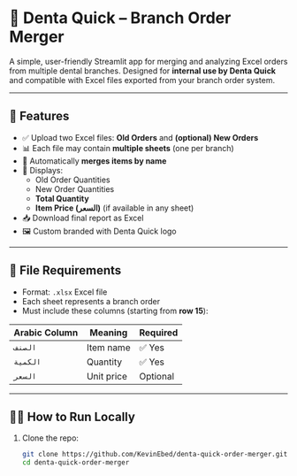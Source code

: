 # 🦷 Denta Quick – Branch Order Merger

A simple, user-friendly Streamlit app for merging and analyzing Excel orders from multiple dental branches. Designed for **internal use by Denta Quick** and compatible with Excel files exported from your branch order system.

---

## 🚀 Features

- ✅ Upload two Excel files: **Old Orders** and **(optional) New Orders**
- 📊 Each file may contain **multiple sheets** (one per branch)
- 🔁 Automatically **merges items by name**
- 🧾 Displays:
  - Old Order Quantities
  - New Order Quantities
  - **Total Quantity**
  - **Item Price (السعر)** (if available in any sheet)
- 📥 Download final report as Excel
- 🖼️ Custom branded with Denta Quick logo

---

## 📁 File Requirements

- Format: `.xlsx` Excel file
- Each sheet represents a branch order
- Must include these columns (starting from **row 15**):

| Arabic Column | Meaning       | Required |
|---------------|----------------|----------|
| `الصنف`        | Item name      | ✅ Yes    |
| `الكمية`       | Quantity        | ✅ Yes    |
| `السعر`        | Unit price      | Optional |

---

## 🧑‍💻 How to Run Locally

1. Clone the repo:
   ```bash
   git clone https://github.com/KevinEbed/denta-quick-order-merger.git
   cd denta-quick-order-merger
